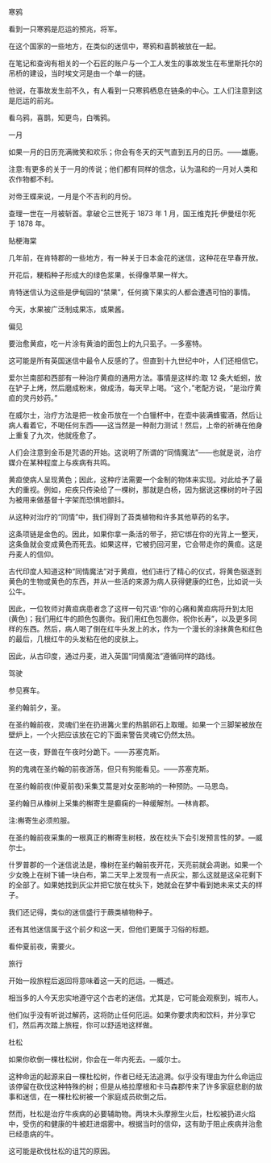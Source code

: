 

寒鸦

看到一只寒鸦是厄运的预兆，将军。

在这个国家的一些地方，在类似的迷信中，寒鸦和喜鹊被放在一起。

在笔记和查询有相关的一个石匠的账户与一个工人发生的事故发生在布里斯托尔的吊桥的建设，当时埃文河是由一个单一的链。

他说，在事故发生前不久，有人看到一只寒鸦栖息在链条的中心。工人们注意到这是厄运的前兆。

看乌鸦，喜鹊，知更鸟，白嘴鸦。

一月

如果一月的日历充满微笑和欢乐；你会有冬天的天气直到五月的日历。——雄鹿。

注意:有更多的关于一月的传说；他们都有同样的信念，认为温和的一月对人类和农作物都不利。

对帝王蝶来说，一月是个不吉利的月份。

查理一世在一月被斩首。拿破仑三世死于 1873 年 1 月，国王维克托·伊曼纽尔死于 1878 年。

贴梗海棠

几年前，在肯特郡的一些地方，有一种关于日本金花的迷信，这种花在早春开放。

开花后，粳稻种子形成大的绿色浆果，长得像苹果一样大。

肯特迷信认为这些是伊甸园的“禁果”，任何摘下果实的人都会遭遇可怕的事情。

今天，水果被广泛制成果冻，或果酱。

偏见

要治愈黄疸，吃一片涂有黄油的面包上的九只虱子。—多塞特。

这可能是所有英国迷信中最令人反感的了。但直到十九世纪中叶，人们还相信它。

爱尔兰南部和西部有一种治疗黄疸的通用方法。事情是这样的:取 12 条大蚯蚓，放在铲子上烤，然后磨成粉末，做成汤，每天早上喝。“这个，”老配方说，“是治疗黄疸的灵丹妙药。”

在威尔士，治疗方法是把一枚金币放在一个白镴杯中，在壶中装满蜂蜜酒，然后让病人看着它，不喝任何东西——这当然是一种耐力测试！然后，上帝的祈祷在他身上重复了九次，他就痊愈了。

人们会注意到金币是咒语的开始。这说明了所谓的“同情魔法”——也就是说，治疗媒介在某种程度上与疾病有共鸣。

黄疸使病人呈现黄色；因此，这种疗法需要一个金制的物体来实现。对此给予了最大的重视。例如，疟疾只传染给了一棵树，那就是白杨，因为据说这棵树的叶子因为被用来做基督十字架而恐惧地颤抖。

从这种对治疗的“同情”中，我们得到了苔类植物和许多其他草药的名字。

这条项链是金色的。因此，如果你拿一条活的带子，把它绑在你的光背上一整天，这条鱼就会变成黄色而死去。如果这样，它被扔回河里，它会带走你的黄疸。这是丹麦人的信仰。

古代印度人知道这种“同情魔法”对于黄疸，他们进行了精心的仪式，将黄色驱逐到黄色的生物或黄色的东西，并从一些活的来源为病人获得健康的红色，比如说一头公牛。

因此，一位牧师对黄疸病患者念了这样一句咒语:“你的心痛和黄疸病将升到太阳(黄色)；我们用红牛的颜色包裹你。我们用红色包裹你，祝你长寿”，以及更多同样的东西。然后，病人喝了倒在红牛头发上的水，作为一个漫长的涂抹黄色和红色的最后，几根红牛的头发粘在他的皮肤上。

因此，从古印度，通过丹麦，进入英国“同情魔法”遵循同样的路线。

驾驶

参见赛车。

圣约翰前夕，圣。

在圣约翰前夜，灵魂们坐在扔进篝火里的热鹅卵石上取暖。如果一个三脚架被放在壁炉上，一个火把应该放在它的下面来警告灵魂它仍然太热。

在这一夜，野兽在午夜时分跪下。——苏塞克斯。

狗的鬼魂在圣约翰的前夜游荡，但只有狗能看见。——苏塞克斯。

在圣约翰前夜(仲夏前夜)采集艾蒿是对女巫影响的一种预防。—马恩岛。

圣约翰日从橡树上采集的槲寄生是癫痫的一种缓解剂。—林肯郡。

注:槲寄生必须煎服。

在圣约翰前夜采集的一根真正的槲寄生树枝，放在枕头下会引发预言性的梦。—威尔士。

什罗普郡的一个迷信说法是，橡树在圣约翰前夜开花，天亮前就会凋谢。如果一个少女晚上在树下铺一块白布，第二天早上发现有一点灰尘，那么这就是这朵花剩下的全部了。如果她找到灰尘并把它放在枕头下，她就会在梦中看到她未来丈夫的样子。

我们还记得，类似的迷信盛行于蕨类植物种子。

还有其他迷信属于这个前夕和这一天，但他们更属于习俗的标题。

看仲夏前夜，需要火。

旅行

开始一段旅程后返回将意味着这一天的厄运。—概述。

相当多的人今天忠实地遵守这个古老的迷信。尤其是，它可能会观察到，城市人。

他们似乎没有听说过解药，这将防止任何厄运。如果你要求肉和饮料，并分享它们，然后再次踏上旅程，你可以舒适地这样做。

杜松

如果你砍倒一棵杜松树，你会在一年内死去。—威尔士。

这种命运的起源来自一棵杜松树，作者已经无法追溯。似乎没有理由为什么命运应该停留在砍伐这种特殊的树；但是从格拉摩根和卡马森郡传来了许多家庭悲剧的故事和迷信，在一棵杜松树被一个家庭成员砍倒之后。

然而，杜松是治疗牛疾病的必要辅助物。两块木头摩擦生火后，杜松被扔进火焰中，受伤的和健康的牛被赶进烟雾中。根据当时的信仰，这有助于阻止疾病并治愈已经患病的牛。

这可能是砍伐杜松的诅咒的原因。